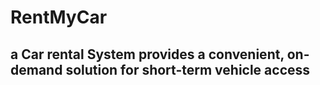 # RentMyCar

## a Car rental System provides a convenient, on-demand solution for short-term vehicle access
